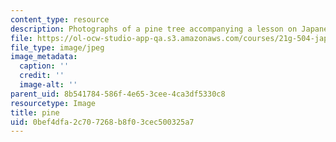 ```yaml
---
content_type: resource
description: Photographs of a pine tree accompanying a lesson on Japanese vocabulary.
file: https://ol-ocw-studio-app-qa.s3.amazonaws.com/courses/21g-504-japanese-iv-spring-2009/0bef4dfa2c707268b8f03cec500325a7_pine.jpg
file_type: image/jpeg
image_metadata:
  caption: ''
  credit: ''
  image-alt: ''
parent_uid: 8b541784-586f-4e65-3cee-4ca3df5330c8
resourcetype: Image
title: pine
uid: 0bef4dfa-2c70-7268-b8f0-3cec500325a7
---
```

